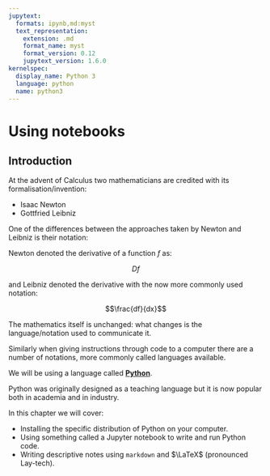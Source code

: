 ```yaml
---
jupytext:
  formats: ipynb,md:myst
  text_representation:
    extension: .md
    format_name: myst
    format_version: 0.12
    jupytext_version: 1.6.0
kernelspec:
  display_name: Python 3
  language: python
  name: python3
---
```


# Using notebooks

## Introduction

At the advent of Calculus two mathematicians are credited with its
formalisation/invention:

- Isaac Newton
- Gottfried Leibniz

One of the differences between the approaches taken by Newton and Leibniz is
their notation:

Newton denoted the derivative of a function $f$ as:

$$Df$$

and Leibniz denoted the derivative with the now more commonly used notation:

$$\frac{df}{dx}$$

The mathematics itself is unchanged: what changes is the language/notation used
to communicate it.

Similarly when giving instructions through code to a computer there are a number
of notations, more commonly called languages available.

We will be using a language called [**Python**](https://www.python.org).

Python was originally designed as a teaching language but it is now popular both
in academia and in industry.

In this chapter we will cover:

- Installing the specific distribution of Python on your computer.
- Using something called a Jupyter notebook to write and run Python code.
- Writing descriptive notes using `markdown` and $\LaTeX$ (pronounced Lay-tech).
